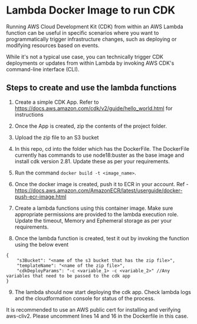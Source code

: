 # Lambda Docker Image to run CDK

Running AWS Cloud Development Kit (CDK) from within an AWS Lambda function can be useful in specific scenarios where you want to programmatically trigger infrastructure changes, such as deploying or modifying resources based on events.

While it's not a typical use case, you can technically trigger CDK deployments or updates from within Lambda by invoking AWS CDK's command-line interface (CLI).

## Steps to create and use the lambda functions
1. Create a simple CDK App. Refer to https://docs.aws.amazon.com/cdk/v2/guide/hello_world.html for instructions

2. Once the App is created, zip the contents of the project folder.

3. Upload the zip file to an S3 bucket

4. In this repo, cd into the folder which has the DockerFile. The DockerFile currently has commands to use node18:buster as the base image and install cdk version 2.81. Update these as per your requirements.

5. Run the command ```docker build -t <image_name>```.

6. Once the docker image is created, push it to ECR in your account. Ref - https://docs.aws.amazon.com/AmazonECR/latest/userguide/docker-push-ecr-image.html

7. Create a lambda functions using this container image. Make sure appropriate permissions are provided to the lambda execution role. Update the timeout, Memory and Ephemeral storage as per your requirements.

8. Once the lambda function is created, test it out by invoking the function using the below event

```
{
    "s3Bucket": "<name of the s3 bucket that has the zip file>",
    "templateName": "<name of the zip file>",
    "cdkDeployParams": "-c <variable_1> -c <variable_2>" //Any variables that need to be passed to the cdk app
}
```

9. The lambda should now start deploying the cdk app. Check lambda logs and the cloudformation console for status of the process.

It is recommended to use an AWS public cert for installing and verifying aws-cliv2. Please uncomment lines 14 and 16 in the Dockerfile in this case.
